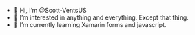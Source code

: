 - 👋 Hi, I’m @Scott-VentsUS
- 👀 I’m interested in anything and everything. Except that thing.
- 🌱 I’m currently learning Xamarin forms and javascript.

<!---
Scott-VentsUS/Scott-VentsUS is a ✨ special ✨ repository because its `README.md` (this file) appears on your GitHub profile.
You can click the Preview link to take a look at your changes.
--->
